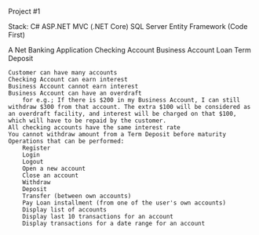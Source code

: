 Project #1

Stack:
    C#
    ASP.NET MVC (.NET Core)
    SQL Server
    Entity Framework (Code First)
    
A Net Banking Application
    Checking Account
    Business Account
    Loan
    Term Deposit
    
    Customer can have many accounts
    Checking Account can earn interest
    Business Account cannot earn interest
    Business Account can have an overdraft
        for e.g.; If there is $200 in my Business Account, I can still withdraw $300 from that account. The extra $100 will be considered as an overdraft facility, and interest will be charged on that $100, which will have to be repaid by the customer.
    All checking accounts have the same interest rate
    You cannot withdraw amount from a Term Deposit before maturity
    Operations that can be performed:
        Register
        Login
        Logout
        Open a new account
        Close an account
        Withdraw
        Deposit
        Transfer (between own accounts)
        Pay Loan installment (from one of the user's own accounts)
        Display list of accounts
        Display last 10 transactions for an account
        Display transactions for a date range for an account